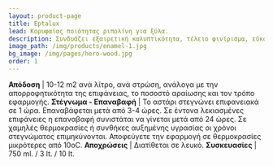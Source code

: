 ```yaml
---
layout: product-page
title: Eptalux
lead: Κορυφαίας ποιότητας ριπολίνη για ξύλα.
description: Συνδυάζει εξαιρετική καλυπτικότητα, τέλειο φινίρισμα, εύκολο δούλεμα και υψηλή αντοχή στο κιτρίνισμα
image_path: /img/products/enamel-1.jpg
bg_image: /img/pages/hero-wood.jpg
order: 1
---
```


**Απόδοση** | 10-12 m2  ανά λίτρο, ανά στρώση, ανάλογα με την απορροφητικότητα της επιφάνειας, το ποσοστό αραίωσης και τον τρόπο εφαρμογής.
**Στέγνωμα - Επαναβαφή** | Το αστάρι στεγνώνει επιφανειακά σε 1 ώρα. Επαναβάφεται μετά από 3-4 ώρες. Σε έντονα λεκιασμένες επιφάνειες η επαναβαφή συνιστάται να γίνεται μετά από 24 ώρες. Σε χαμηλές θερμοκρασίες ή συνθήκες αυξημένης υγρασίας οι χρόνοι στεγνώματος επιμηκύνονται. Αποφεύγετε την εφαρμογή σε θερμοκρασίες μικρότερες από 10οC. 
**Αποχρώσεις** | Διατίθεται σε λευκό.
**Συσκευασίες** | 750 ml. / 3 lt. / 10 lt.